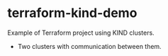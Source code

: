 # terraform-kind-demo

Example of Terraform project using KIND clusters.

- Two clusters with communication between them.
